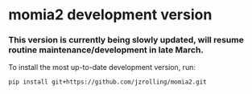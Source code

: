 # momia2 development version
### This version is currently being slowly updated, will resume routine maintenance/development in late March.
To install the most up-to-date development version, run:
```
pip install git+https://github.com/jzrolling/momia2.git

```
